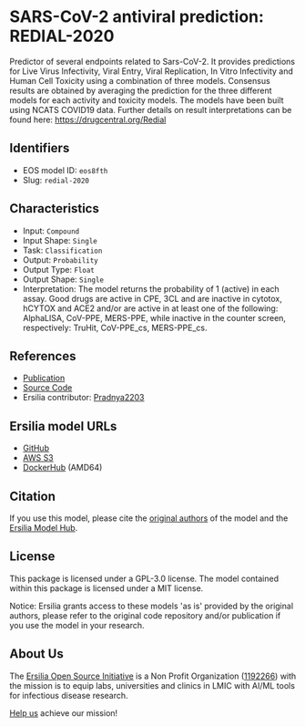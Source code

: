 # SARS-CoV-2 antiviral prediction: REDIAL-2020

Predictor of several endpoints related to Sars-CoV-2. It provides predictions for Live Virus Infectivity, Viral Entry, Viral Replication, In Vitro Infectivity and Human Cell Toxicity using a combination of three models. Consensus results are obtained by averaging the prediction for the three different models for each activity and toxicity models. The models have been built using NCATS COVID19 data. Further details on result interpretations can be found here: https://drugcentral.org/Redial

## Identifiers

* EOS model ID: `eos8fth`
* Slug: `redial-2020`

## Characteristics

* Input: `Compound`
* Input Shape: `Single`
* Task: `Classification`
* Output: `Probability`
* Output Type: `Float`
* Output Shape: `Single`
* Interpretation: The model returns the probability of 1 (active) in each assay. Good drugs are active in CPE, 3CL and are inactive in cytotox, hCYTOX and ACE2 and/or are active in at least one of the following: AlphaLISA, CoV-PPE, MERS-PPE, while inactive in the counter screen, respectively: TruHit, CoV-PPE_cs, MERS-PPE_cs.

## References

* [Publication](https://www.nature.com/articles/s42256-021-00335-w#Sec9)
* [Source Code](https://github.com/sirimullalab/redial-2020/tree/v1.0)
* Ersilia contributor: [Pradnya2203](https://github.com/Pradnya2203)

## Ersilia model URLs
* [GitHub](https://github.com/ersilia-os/eos8fth)
* [AWS S3](https://ersilia-models-zipped.s3.eu-central-1.amazonaws.com/eos8fth.zip)
* [DockerHub](https://hub.docker.com/r/ersiliaos/eos8fth) (AMD64)

## Citation

If you use this model, please cite the [original authors](https://www.nature.com/articles/s42256-021-00335-w#Sec9) of the model and the [Ersilia Model Hub](https://github.com/ersilia-os/ersilia/blob/master/CITATION.cff).

## License

This package is licensed under a GPL-3.0 license. The model contained within this package is licensed under a MIT license.

Notice: Ersilia grants access to these models 'as is' provided by the original authors, please refer to the original code repository and/or publication if you use the model in your research.

## About Us

The [Ersilia Open Source Initiative](https://ersilia.io) is a Non Profit Organization ([1192266](https://register-of-charities.charitycommission.gov.uk/charity-search/-/charity-details/5170657/full-print)) with the mission is to equip labs, universities and clinics in LMIC with AI/ML tools for infectious disease research.

[Help us](https://www.ersilia.io/donate) achieve our mission!